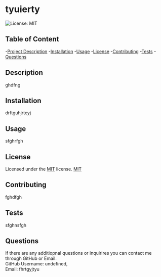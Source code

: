 # tyuierty  

  ![License: MIT](https://img.shields.io/badge/License-MIT-yellow.svg)

  ## Table of Content
  -[Project Description](#description)
  -[Installation](#Installation)
  -[Usage](#Usage)
  -[License](#License)
  -[Contributing](#Contributing)
  -[Tests](#Tests)
  -[Questions](#Questions)

  ## Description 

  ghdfng  

  ## Installation  

  drftguhjrteyj

  ## Usage  

  sfghrfgh 

  ## License  

  Licensed under the [MIT](https://opensource.org/licenses/MIT) license.
  [MIT](https://opensource.org/licenses/MIT)

  ## Contributing          

  fghdfgh

  ## Tests   

  sfghnsfgh  

  ## Questions  

  If there are any additiopnal questions or inquirires you can contact me through GitHub or Email.      
  GitHub Username: undefined,      
  Email: fhrtgyjtyu       
  